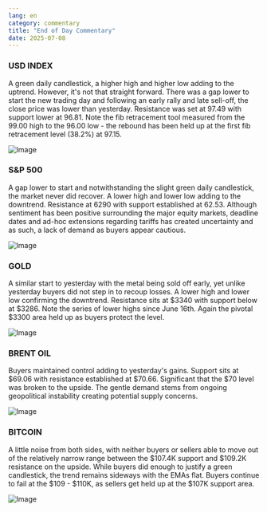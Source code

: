 ```yaml
---
lang: en
category: commentary
title: "End of Day Commentary"
date: 2025-07-08
---
```


### USD INDEX

A green daily candlestick, a higher high and higher low adding to the uptrend. However, it's not that straight forward. There was a gap lower to start the new trading day and following an early rally and late sell-off, the close price was lower than yesterday. Resistance was set at 97.49 with support lower at 96.81. Note the fib retracement tool measured from the 99.00 high to the 96.00 low - the rebound has been held up at the first fib retracement level (38.2%) at 97.15. 

![Image](https://markleighedu.github.io/img/Jul-2025/08-Jul-2025/usdindex.jpg)

### S&P 500

A gap lower to start and notwithstanding the slight green daily candlestick, the market never did recover. A lower high and lower low adding to the downtrend. Resistance at 6290 with support established at 62.53. Although sentiment has been positive surrounding the major equity markets, deadline dates and ad-hoc extensions regarding tariffs has created uncertainty and as such, a lack of demand as buyers appear cautious.

![Image](https://markleighedu.github.io/img/Jul-2025/08-Jul-2025/sp500.jpg)

### GOLD

A similar start to yesterday with the metal being sold off early, yet unlike yesterday buyers did not step in to recoup losses. A lower high and lower low confirming the downtrend. Resistance sits at $3340 with support below at $3286. Note the series of lower highs since June 16th. Again the pivotal $3300 area held up as buyers protect the level. 

![Image](https://markleighedu.github.io/img/Jul-2025/08-Jul-2025/gold.jpg)

### BRENT OIL

Buyers maintained control adding to yesterday's gains. Support sits at $69.06 with resistance established at $70.66. Significant that the $70 level was broken to the upside. The gentle demand stems from ongoing geopolitical instability creating potential supply concerns.   

![Image](https://markleighedu.github.io/img/Jul-2025/08-Jul-2025/brentoil.jpg)

### BITCOIN

A little noise from both sides, with neither buyers or sellers able to move out of the relatively narrow range between the $107.4K support and $109.2K resistance on the upside. While buyers did enough to justify a green candlestick, the trend remains sideways with the EMAs flat. Buyers continue to fail at the $109 - $110K, as sellers get held up at the $107K support area.

![Image](https://markleighedu.github.io/img/Jul-2025/08-Jul-2025/bitcoin.jpg)

